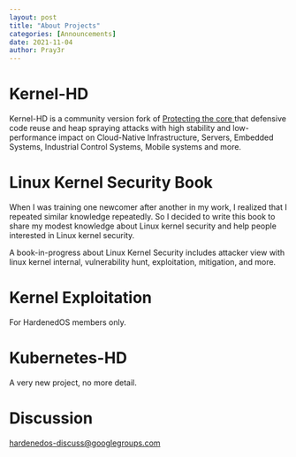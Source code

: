 ```yaml
---
layout: post
title: "About Projects"
categories: [Announcements] 
date: 2021-11-04
author: Pray3r
---
```


# Kernel-HD

Kernel-HD is a community version fork of [Protecting the core
](https://mp.weixin.qq.com/s/Cwp30tqxp4kevrEnNToqiw) that defensive code reuse and heap spraying attacks with high stability and low-performance impact on Cloud-Native Infrastructure, Servers, Embedded Systems, Industrial Control Systems, Mobile systems and more.

# Linux Kernel Security Book

When I was training one newcomer after another in my work, I realized that I repeated similar knowledge repeatedly. So I decided to write this book to share my modest knowledge about Linux kernel security and help people interested in Linux kernel security.

A book-in-progress about Linux Kernel Security includes attacker view with linux kernel internal, vulnerability hunt, exploitation, mitigation, and more.


# Kernel Exploitation

For HardenedOS members only.

# Kubernetes-HD

A very new project, no more detail.


# Discussion

hardenedos-discuss@googlegroups.com

